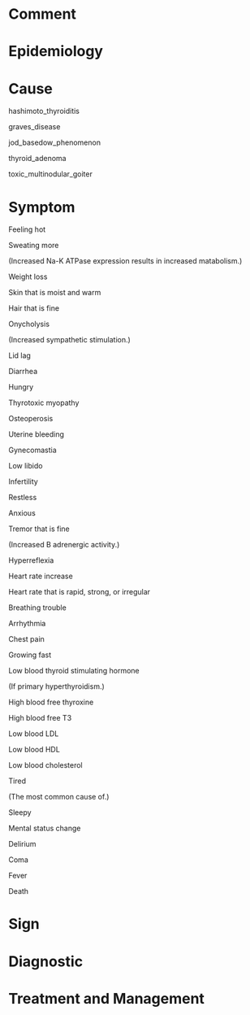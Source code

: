 # Comment

# Epidemiology

# Cause

hashimoto_thyroiditis

graves_disease

jod_basedow_phenomenon

thyroid_adenoma

toxic_multinodular_goiter

# Symptom

Feeling hot

Sweating more

(Increased Na-K ATPase expression results in increased matabolism.)

Weight loss

Skin that is moist and warm

Hair that is fine

Onycholysis

(Increased sympathetic stimulation.)

Lid lag

Diarrhea

Hungry

Thyrotoxic myopathy

Osteoperosis

Uterine bleeding

Gynecomastia

Low libido

Infertility

Restless

Anxious

Tremor that is fine

(Increased B adrenergic activity.)

Hyperreflexia

Heart rate increase

Heart rate that is rapid, strong, or irregular

Breathing trouble

Arrhythmia

Chest pain

Growing fast

Low blood thyroid stimulating hormone

(If primary hyperthyroidism.)

High blood free thyroxine

High blood free T3

Low blood LDL

Low blood HDL

Low blood cholesterol

Tired

(The most common cause of.)

Sleepy

Mental status change

Delirium

Coma

Fever

Death

# Sign

# Diagnostic

# Treatment and Management
